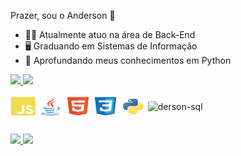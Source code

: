 Prazer, sou o Anderson 👋

- 🧑‍💻 Atualmente atuo na área de Back-End
- 🖥️ Graduando em Sistemas de Informação
- 🐍 Aprofundando meus conhecimentos em Python
  
<div>
  <!-- Exibe as estatísticas do GitHub -->
  <a href="https://github.com/anderson-rdev">
    <img height="180em" src="https://github-readme-stats.vercel.app/api?username=anderson-rdev&show_icons=true&theme=dracula&include_all_commits=true&count_private=true" />
  </a>
  
  <!-- Exibe as principais linguagens (JS, SQL, Python, etc) -->
  <a href="https://github.com/anderson-rdev">
    <img height="180em" src="https://github-readme-stats.vercel.app/api/top-langs/?username=anderson-rdev&layout=compact&langs_count=8&theme=dracula" />
  </a>

</div>

<div style="display: inline_block"><br>
  <img align="center" alt="derson-Js" height="30" width="40" src="https://raw.githubusercontent.com/devicons/devicon/master/icons/javascript/javascript-plain.svg">
  <img align="center" alt="derson-Java" height="30" width="40" src="https://raw.githubusercontent.com/devicons/devicon/master/icons/java/java-original.svg">
  <img align="center" alt="derson-HTML" height="30" width="40" src="https://raw.githubusercontent.com/devicons/devicon/master/icons/html5/html5-original.svg">
  <img align="center" alt="derson-CSS" height="30" width="40" src="https://raw.githubusercontent.com/devicons/devicon/master/icons/css3/css3-original.svg">
  <img align="center" alt="derson-Python" height="30" width="40" src="https://raw.githubusercontent.com/devicons/devicon/master/icons/python/python-original.svg">
  <img align="center" alt="derson-sql"  height="30" width="40" src="https://cdn.jsdelivr.net/gh/devicons/devicon@latest/icons/azuresqldatabase/azuresqldatabase-original.svg">
</div>

##
 
<div> 
<a href="mailto:an2767394@gmail.com" target="_blank">
  <img src="https://img.shields.io/badge/-Gmail-%23333?style=for-the-badge&logo=gmail&logoColor=white">
</a>
<a href="https://www.linkedin.com/in/andersonramos-profissional" target="_blank">
  <img src="https://img.shields.io/badge/-LinkedIn-%230077B5?style=for-the-badge&logo=linkedin&logoColor=white">
</a>
</div>
